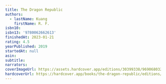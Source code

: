 ```yaml
---
title: The Dragon Republic
authors:
  - lastName: Kuang
    firstName: R. F.
isbn10:
isbn13: '9780062662613'
finishedAt: 2023-01-21
rating: 4.5
yearPublished: 2019
startedAt: null
asin:
subtitle:
narrators:
coverImageUrl: https://assets.hardcover.app/editions/30399338/9690680324495866.jpg
hardcoverUrl: https://hardcover.app/books/the-dragon-republic/editions/30399338
---
```

